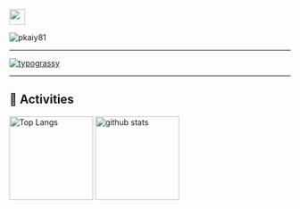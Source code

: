 <img src="https://media.giphy.com/media/hvRJCLFzcasrR4ia7z/giphy.gif" width="28"> 
<p align="left"> <img src="https://komarev.com/ghpvc/?username=pkaiy81&label=Profile%20views&color=0e75b6&style=flat" alt="pkaiy81" /> </p>

---

<a href="https://github.com/kawarimidoll/typograssy"><img alt="typograssy" src="https://typograssy.deno.dev/api?text=Hello%20bizarre%20world!%20&speed=100&comment="></a>

---

## 🔭 Activities

<p align="left"> 
  <img alt="Top Langs" height="150px" src="https://github-readme-stats.vercel.app/api/top-langs/?username=pkaiy81&layout=compact&show_icons=true&theme=cobalt" />
  <img alt="github stats" height="150px" src="https://github-readme-stats.vercel.app/api?username=pkaiy81&theme=cobalt&show_icons=ture" />
</p>


<!--
**pkaiy81/pkaiy81** is a ✨ _special_ ✨ repository because its `README.md` (this file) appears on your GitHub profile.

https://typograssy.deno.dev/

Here are some ideas to get you started:

- 🔭 I’m currently working on ...
- 🌱 I’m currently learning ...
- 👯 I’m looking to collaborate on ...
- 🤔 I’m looking for help with ...
- 💬 Ask me about ...
- 📫 How to reach me: ...
- 😄 Pronouns: ...
- ⚡ Fun fact: ...
-->
